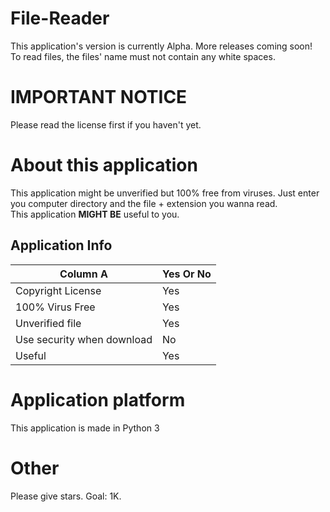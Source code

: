 # File-Reader
This application's version is currently Alpha. More releases coming soon!
<br>
To read files, the files' name must not contain any white spaces.

# IMPORTANT NOTICE
Please read the license first if you haven't yet.

# About this application
This application might be unverified but 100% free from viruses. Just enter you computer directory and the file + extension you wanna read.
<br>
This application **MIGHT BE** useful to you.

## Application Info
| Column A                   | Yes Or No  |
| -------------------------  | -----------|
| Copyright License          | Yes        |
| 100% Virus Free            | Yes        |
| Unverified file            | Yes        |
| Use security when download | No         |
| Useful                     | Yes        |

# Application platform
This application is made in Python 3

# Other
Please give stars. Goal: 1K.
